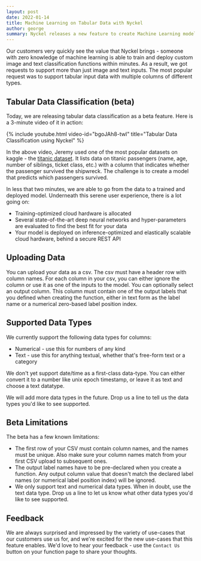 ```yaml
---
layout: post
date: 2022-01-14
title: Machine Learning on Tabular Data with Nyckel
author: george
summary: Nyckel releases a new feature to create Machine Learning models for tabular data in minutes.
---
```


Our customers very quickly see the value that Nyckel brings - someone with zero knowledge of machine learning
is able to train and deploy custom image and text classification functions within minutes. As a result, we got
requests to support more than just image and text inputs. The most popular request was to support tabular input
data with multiple columns of different types.

## Tabular Data Classification (beta)

Today, we are releasing tabular data classification as a beta feature. Here is a 3-minute video of it in action:

{% include youtube.html video-id="bgoJAh8-twI" title="Tabular Data Classification using Nyckel" %}

In the above video, Jeremy used one of the most popular datasets on kaggle - the
[titanic dataset](https://www.kaggle.com/c/titanic). It lists data on titanic passengers (name, age,
number of siblings, ticket class, etc.) with a column that indicates whether the passenger survived the shipwreck.
The challenge is to create a model that predicts which passengers survived.

In less that two minutes, we are able to go from the data to a trained and deployed model.
Underneath this serene user experience, there is a lot going on:

- Training-optimized cloud hardware is allocated
- Several state-of-the-art deep neural networks and hyper-parameters are evaluated to find the best fit for your data
- Your model is deployed on inference-optimized and elastically scalable cloud hardware, behind a secure REST API

## Uploading Data

You can upload your data as a csv. The csv must have a header row with column names. For each column in your csv, you
can either ignore the column or use it as one of the inputs to the model. You can optionally select an output column.
This column must contain one of the output labels that you defined when creating the function, either in text form
as the label name or a numerical zero-based label position index.

## Supported Data Types

We currently support the following data types for columns:

- Numerical - use this for numbers of any kind
- Text - use this for anything textual, whether that's free-form text or a category

We don't yet support date/time as a first-class data-type. You can either convert it to a number like unix epoch
timestamp, or leave it as text and choose a text datatype.

We will add more data types in the future. Drop us a line to tell us the data types you'd like to see supported.

## Beta Limitations

The beta has a few known limitations:

- The first row of your CSV must contain column names, and the names must be unique. Also make sure your column names match from your first CSV upload to subsequent ones.
- The output label names have to be pre-declared when you create a function. Any output column value that doesn't match
the declared label names (or numerical label position index) will be ignored.
- We only support text and numerical data types. When in doubt, use the text data type. Drop us a line to let us know
what other data types you'd like to see supported.

## Feedback

We are always surprised and impressed by the variety of use-cases that our customers use us for, and we're excited for
the new use-cases that this feature enables. We'd love to hear your feedback - use the `Contact Us` button on your
function page to share your thoughts.
